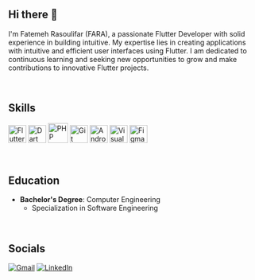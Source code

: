 ## Hi there 👋
I'm Fatemeh Rasoulifar (FARA), a passionate Flutter Developer with solid experience in building intuitive. My expertise lies in creating applications with intuitive and efficient user interfaces using Flutter. I am dedicated to continuous learning and seeking new opportunities to grow and make contributions to innovative Flutter projects.


<!--
**faradevelop/faradevelop** is a ✨ _special_ ✨ repository because its `README.md` (this file) appears on your GitHub profile.

Here are some ideas to get you started:

- 🔭 I’m currently working on ...
- 🌱 I’m currently learning ...
- 👯 I’m looking to collaborate on ...
- 🤔 I’m looking for help with ...
- 💬 Ask me about ...
- 📫 How to reach me: ...
- 😄 Pronouns: ...
- ⚡ Fun fact: ...
-->
</br>   

## Skills

<a href="https://flutter.dev/" target="_blank" rel="noreferrer"><img src="https://raw.githubusercontent.com/danielcranney/readme-generator/main/public/icons/skills/flutter-colored.svg" alt="Flutter" width="36" height="36" /></a>
<a href="https://dart.dev/" target="_blank" rel="noreferrer"><img src="https://raw.githubusercontent.com/danielcranney/readme-generator/main/public/icons/skills/dart-colored.svg" alt="Dart" width="36" height="36" /></a>
<a href="https://www.php.net/" target="_blank" rel="noreferrer"><img src="https://raw.githubusercontent.com/danielcranney/readme-generator/main/public/icons/skills/php-colored.svg" alt="PHP" width="40" height="40" /></a>
<a href="https://git-scm.com/" target="_blank" rel="noreferrer"><img src="https://raw.githubusercontent.com/danielcranney/readme-generator/main/public/icons/skills/git-colored.svg" alt="Git" width="36" height="36" /></a>
<a href="https://developer.android.com/studio" target="_blank" rel="noreferrer"><img src="https://img.icons8.com/color/48/000000/android-studio.png" alt="Android Studio" width="36" height="36" /></a>
<a href="https://code.visualstudio.com/" target="_blank" rel="noreferrer"><img src="https://img.icons8.com/color/48/000000/visual-studio-code-2019.png" alt="Visual Studio Code" width="36" height="36" /></a>
<a href="https://www.figma.com/" target="_blank" rel="noreferrer"><img src="https://img.icons8.com/color/48/000000/figma.png" alt="Figma" width="36" height="36"  /></a>
</p>
</br>

## Education
- **Bachelor's Degree**: Computer Engineering
  - Specialization in Software Engineering
</br>


## Socials
<div align="left">
  <a href="mailto:fatemehrasoulifar@gmail.com"><img alt="Gmail" src="https://img.shields.io/badge/-GMAIL-D14836?style=for-the-badge&logo=gmail&logoColor=white" /></a>
  <a href="www.linkedin.com/in/faradev"><img alt="LinkedIn" src="https://img.shields.io/badge/-LinkedIn-0A66C2?style=for-the-badge&logo=linkedin&logoColor=white" /></a>
</div>
  
                    


